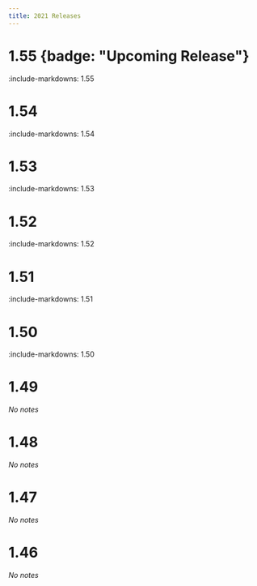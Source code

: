 ```yaml
---
title: 2021 Releases
---
```


# 1.55 {badge: "Upcoming Release"}

:include-markdowns: 1.55

# 1.54

:include-markdowns: 1.54

# 1.53

:include-markdowns: 1.53

# 1.52

:include-markdowns: 1.52

# 1.51

:include-markdowns: 1.51

# 1.50

:include-markdowns: 1.50

# 1.49

*No notes*

# 1.48

*No notes*

# 1.47

*No notes*

# 1.46

*No notes*
